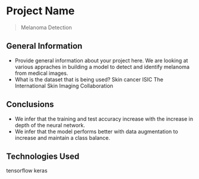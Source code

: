# Project Name
> Melanoma Detection


<!-- You can include any other section that is pertinent to your problem -->

## General Information
- Provide general information about your project here.
	We are looking at various appraches in building a model to detect and identify melanoma from medical images.
- What is the dataset that is being used?
	Skin cancer ISIC The International Skin Imaging Collaboration

<!-- You don't have to answer all the questions - just the ones relevant to your project. -->

## Conclusions
- We infer that the training and test accuracy increase with the increase in depth of the neural network.
- We infer that the model performs better with data augmentation to increase and maintain a class balance.


## Technologies Used
tensorflow
keras

